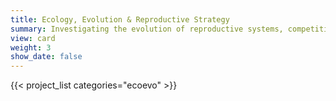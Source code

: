```yaml
---
title: Ecology, Evolution & Reproductive Strategy
summary: Investigating the evolution of reproductive systems, competition, and ecological dynamics in mosses.
view: card
weight: 3
show_date: false
---
```

{{< project_list categories="ecoevo" >}}
